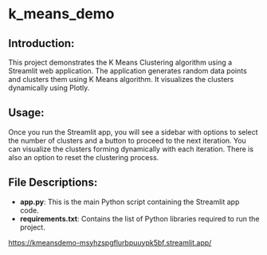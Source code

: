 # k_means_demo

## Introduction:

This project demonstrates the K Means Clustering algorithm using a Streamlit web application. The application generates random data points and clusters them using K Means algorithm. It visualizes the clusters dynamically using Plotly.

## Usage:

Once you run the Streamlit app, you will see a sidebar with options to select the number of clusters and a button to proceed to the next iteration. You can visualize the clusters forming dynamically with each iteration. There is also an option to reset the clustering process.

## File Descriptions:

- **app.py**: This is the main Python script containing the Streamlit app code.
- **requirements.txt**: Contains the list of Python libraries required to run the project.

https://kmeansdemo-msyhzspgflurbpuuypk5bf.streamlit.app/
